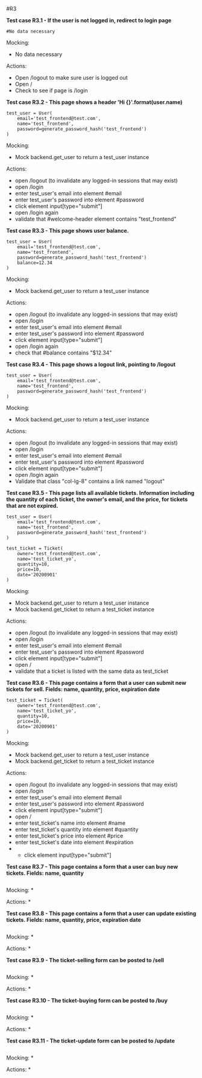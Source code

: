 
#R3

**Test case R3.1 - If the user is not logged in, redirect to login page**
```
#No data necessary
```
Mocking:
* No data necessary

Actions:
* Open /logout to make sure user is logged out
* Open /
* Check to see if page is /login

**Test case R3.2 - This page shows a header 'Hi {}'.format(user.name)**
```
test_user = User(
    email='test_frontend@test.com',
    name='test_frontend',
    password=generate_password_hash('test_frontend')
)
```
Mocking:
* Mock backend.get_user to return a test_user instance

Actions:
* open /logout (to invalidate any logged-in sessions that may exist)
* open /login
* enter test_user's email into element #email
* enter test_user's password into element #password
* click element input[type="submit"]
* open /login again
* validate that #welcome-header element contains "test_frontend"

**Test case R3.3 - This page shows user balance.**
```
test_user = User(
    email='test_frontend@test.com',
    name='test_frontend',
    password=generate_password_hash('test_frontend')
    balance=12.34
)
```
Mocking:
* Mock backend.get_user to return a test_user instance

Actions:
* open /logout (to invalidate any logged-in sessions that may exist)
* open /login
* enter test_user's email into element #email
* enter test_user's password into element #password
* click element input[type="submit"]
* open /login again
* check that #balance contains "$12.34"

**Test case R3.4 - This page shows a logout link, pointing to /logout**
```
test_user = User(
    email='test_frontend@test.com',
    name='test_frontend',
    password=generate_password_hash('test_frontend')
)
```
Mocking:
* Mock backend.get_user to return a test_user instance

Actions:
* open /logout (to invalidate any logged-in sessions that may exist)
* open /login
* enter test_user's email into element #email
* enter test_user's password into element #password
* click element input[type="submit"]
* open /login again
* Validate that class "col-lg-8" contains a link named "logout"

**Test case R3.5 - This page lists all available tickets. Information including the quantity of each ticket, the owner's email, and the price, for tickets that are not expired.**
```
test_user = User(
    email='test_frontend@test.com',
    name='test_frontend',
    password=generate_password_hash('test_frontend')
)

test_ticket = Ticket(
    owner='test_frontend@test.com',
    name='test_ticket_yo',
    quantity=10,
    price=10,
    date='20200901'
)
```
Mocking:
* Mock backend.get_user to return a test_user instance
* Mock backend.get_ticket to return a test_ticket instance

Actions:
* open /logout (to invalidate any logged-in sessions that may exist)
* open /login
* enter test_user's email into element #email
* enter test_user's password into element #password
* click element input[type="submit"]
* open /
* validate that a ticket is listed with the same data as test_ticket

**Test case R3.6 - This page contains a form that a user can submit new tickets for sell. Fields: name, quantity, price, expiration date**
```
test_ticket = Ticket(
    owner='test_frontend@test.com',
    name='test_ticket_yo',
    quantity=10,
    price=10,
    date='20200901'
)
```
Mocking:
* Mock backend.get_user to return a test_user instance
* Mock backend.get_ticket to return a test_ticket instance

Actions:
* open /logout (to invalidate any logged-in sessions that may exist)
* open /login
* enter test_user's email into element #email
* enter test_user's password into element #password
* click element input[type="submit"]
* open /
* enter test_ticket's name into element #name
* enter test_ticket's quantity into element #quantity
* enter test_ticket's price into element #price
* enter test_ticket's date into element #expiration
* * click element input[type="submit"]

**Test case R3.7 - This page contains a form that a user can buy new tickets. Fields: name, quantity**
```
```
Mocking:
* 

Actions:
*

**Test case R3.8 - This page contains a form that a user can update existing tickets. Fields: name, quantity, price, expiration date**
```
```
Mocking:
* 

Actions:
*

**Test case R3.9 - The ticket-selling form can be posted to /sell**
```
```
Mocking:
* 

Actions:
*

**Test case R3.10 - The ticket-buying form can be posted to /buy**
```
```
Mocking:
* 

Actions:
*

**Test case R3.11 - The ticket-update form can be posted to /update**
```
```
Mocking:
* 

Actions:
*